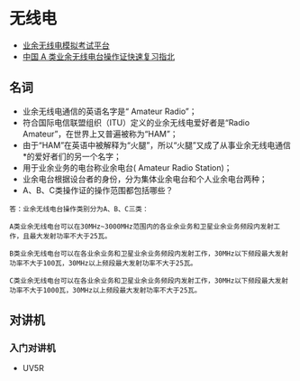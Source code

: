 # 无线电

* [业余无线电模拟考试平台](https://www.cqid.cn/)
* [中国 A 类业余无线电台操作证快速复习指北](https://www.jimmytian.com/archives/crac-aro-licence-a-review-guide.html)

## 名词

* 业余无线电通信的英语名字是“ Amateur Radio”；
* 符合国际电信联盟组织（ITU）定义的业余无线电爱好者是“Radio Amateur”，在世界上又普遍被称为“HAM”；
* 由于“HAM”在英语中被解释为“火腿”，所以“火腿”又成了从事业余无线电通信*的爱好者们的另一个名字；
* 用于业余业务的电台称业余电台( Amateur Radio Station)；
* 业余电台根据设台者的身份，分为集体业余电台和个人业余电台两种；
* A、B、C类操作证的操作范围都包括哪些？
```
答：业余无线电台操作类别分为A、B、C三类：

A类业余无线电台可以在30MHz~3000MHz范围内的各业余业务和卫星业余业务频段内发射工作，且最大发射功率不大于25瓦。

B类业余无线电台可以在各业余业务和卫星业余业务频段内发射工作，30MHz以下频段最大发射功率不大于100瓦，30MHz以上频段最大发射功率不大于25瓦。

C类业余无线电台可以在各业余业务和卫星业余业务频段内发射工作，30MHz以下频段最大发射功率不大于1000瓦，30MHz以上频段最大发射功率不大于25瓦。
```

## 对讲机

### 入门对讲机

* UV5R